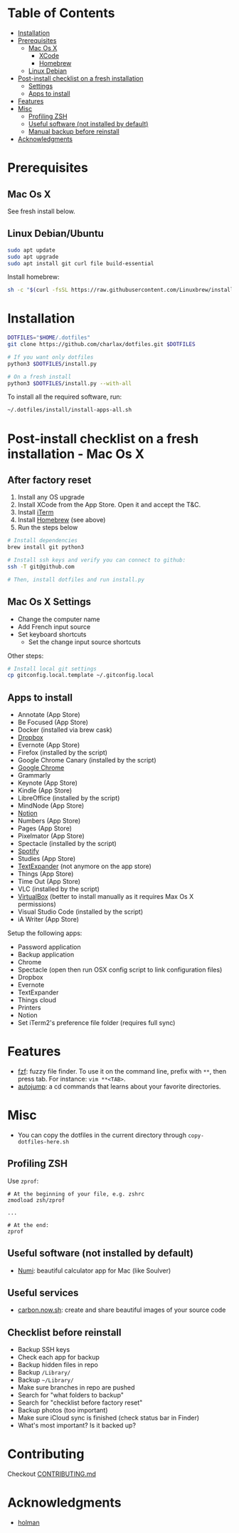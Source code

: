 <!-- START doctoc generated TOC please keep comment here to allow auto update -->
<!-- DON'T EDIT THIS SECTION, INSTEAD RE-RUN doctoc TO UPDATE -->
# Table of Contents

- [Installation](#installation)
- [Prerequisites](#prerequisites)
  - [Mac Os X](#mac-os-x)
    - [XCode](#xcode)
    - [Homebrew](#homebrew)
  - [Linux Debian](#linux-debian)
- [Post-install checklist on a fresh installation](#post-install-checklist-on-a-fresh-installation)
  - [Settings](#settings)
  - [Apps to install](#apps-to-install)
- [Features](#features)
- [Misc](#misc)
  - [Profiling ZSH](#profiling-zsh)
  - [Useful software (not installed by default)](#useful-software-not-installed-by-default)
  - [Manual backup before reinstall](#manual-backup-before-reinstall)
- [Acknowledgments](#acknowledgments)

<!-- END doctoc generated TOC please keep comment here to allow auto update -->

# Prerequisites

## Mac Os X

See fresh install below.

## Linux Debian/Ubuntu

```bash
sudo apt update
sudo apt upgrade
sudo apt install git curl file build-essential
```

Install homebrew:

```bash
sh -c "$(curl -fsSL https://raw.githubusercontent.com/Linuxbrew/install/master/install.sh)"
```

# Installation

```bash
DOTFILES="$HOME/.dotfiles"
git clone https://github.com/charlax/dotfiles.git $DOTFILES

# If you want only dotfiles
python3 $DOTFILES/install.py

# On a fresh install
python3 $DOTFILES/install.py --with-all
```

To install all the required software, run:

```bash
~/.dotfiles/install/install-apps-all.sh
```

# Post-install checklist on a fresh installation - Mac Os X

## After factory reset

1. Install any OS upgrade
2. Install XCode from the App Store. Open it and accept the T&C.
3. Install [iTerm](https://iterm2.com/downloads.html)
4. Install [Homebrew](https://brew.sh/) (see above)
5. Run the steps below

```bash
# Install dependencies
brew install git python3

# Install ssh keys and verify you can connect to github:
ssh -T git@github.com

# Then, install dotfiles and run install.py
```

## Mac Os X Settings

* Change the computer name
* Add French input source
* Set keyboard shortcuts
  * Set the change input source shortcuts

Other steps:

```bash
# Install local git settings
cp gitconfig.local.template ~/.gitconfig.local
```

## Apps to install

* Annotate (App Store)
* Be Focused (App Store)
* Docker (installed via brew cask)
* [Dropbox](https://www.dropbox.com/install)
* Evernote (App Store)
* Firefox (installed by the script)
* Google Chrome Canary (installed by the script)
* [Google Chrome](https://www.google.com/chrome/)
* Grammarly
* Keynote (App Store)
* Kindle (App Store)
* LibreOffice (installed by the script)
* MindNode (App Store)
* [Notion](https://www.notion.so/desktop)
* Numbers (App Store)
* Pages (App Store)
* Pixelmator (App Store)
* Spectacle (installed by the script)
* [Spotify](https://www.spotify.com/fr/download/mac)
* Studies (App Store)
* [TextExpander](https://textexpander.com/download/) (not anymore on the app store)
* Things (App Store)
* Time Out (App Store)
* VLC (installed by the script)
* [VirtualBox](https://www.virtualbox.org/wiki/Downloads) (better to install manually as it requires Max Os X permissions)
* Visual Studio Code (installed by the script)
* iA Writer (App Store)

Setup the following apps:

* Password application
* Backup application
* Chrome
* Spectacle (open then run OSX config script to link configuration files)
* Dropbox
* Evernote
* TextExpander
* Things cloud
* Printers
* Notion
* Set iTerm2's preference file folder (requires full sync)

# Features

* [fzf](https://github.com/junegunn/fzf): fuzzy file finder. To use it on the command line, prefix with `**`, then press tab. For instance: `vim **<TAB>`.
* [autojump](https://github.com/wting/autojump): a cd commands that learns
  about your favorite directories.

# Misc

* You can copy the dotfiles in the current directory through
  `copy-dotfiles-here.sh`

## Profiling ZSH

Use `zprof`:

```
# At the beginning of your file, e.g. zshrc
zmodload zsh/zprof

...

# At the end:
zprof
```

## Useful software (not installed by default)

* [Numi](https://numi.io/): beautiful calculator app for Mac (like Soulver)

## Useful services

* [carbon.now.sh](https://carbon.now.sh/): create and share beautiful images of your source code

## Checklist before reinstall

* Backup SSH keys
* Check each app for backup
* Backup hidden files in repo
* Backup `/Library/`
* Backup `~/Library/`
* Make sure branches in repo are pushed
* Search for "what folders to backup"
* Search for "checklist before factory reset"
* Backup photos (too important)
* Make sure iCloud sync is finished (check status bar in Finder)
* What's most important? Is it backed up?

# Contributing

Checkout [CONTRIBUTING.md](./CONTRIBUTING.md)

# Acknowledgments

* [holman](https://github.com/holman/dotfiles)
